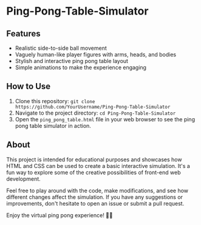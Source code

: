 # Ping-Pong-Table-Simulator

## Features

- Realistic side-to-side ball movement
- Vaguely human-like player figures with arms, heads, and bodies
- Stylish and interactive ping pong table layout
- Simple animations to make the experience engaging

## How to Use

1. Clone this repository: `git clone https://github.com/YourUsername/Ping-Pong-Table-Simulator`
2. Navigate to the project directory: `cd Ping-Pong-Table-Simulator`
3. Open the `ping_pong_table.html` file in your web browser to see the ping pong table simulator in action.

## About

This project is intended for educational purposes and showcases how HTML and CSS can be used to create a basic interactive simulation. It's a fun way to explore some of the creative possibilities of front-end web development.

Feel free to play around with the code, make modifications, and see how different changes affect the simulation. If you have any suggestions or improvements, don't hesitate to open an issue or submit a pull request.

Enjoy the virtual ping pong experience! 🏓🎉
